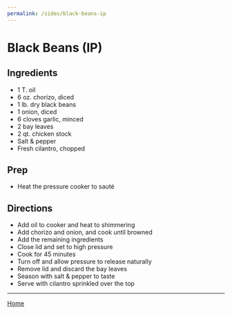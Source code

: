 ```yaml
---
permalink: /sides/black-beans-ip
---
```

# Black Beans (IP)

## Ingredients

- 1 T. oil
- 6 oz. chorizo, diced
- 1 lb. dry black beans
- 1 onion, diced
- 6 cloves garlic, minced
- 2 bay leaves
- 2 qt. chicken stock
- Salt & pepper
- Fresh cilantro, chopped

## Prep

- Heat the pressure cooker to sauté

## Directions

- Add oil to cooker and heat to shimmering
- Add chorizo and onion, and cook until browned
- Add the remaining ingredients
- Close lid and set to high pressure
- Cook for 45 minutes
- Turn off and allow pressure to release naturally
- Remove lid and discard the bay leaves
- Season with salt & pepper to taste
- Serve with cilantro sprinkled over the top

---

[Home](https://thomasjbarrett82.github.io)
